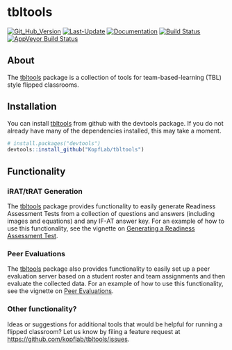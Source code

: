 
<!-- README.md is generated from README.Rmd. Please edit that file -->

# tbltools

[![Git\_Hub\_Version](https://img.shields.io/badge/GitHub-0.5.0-orange.svg?style=flat-square)](/commits)
[![Last-Update](https://img.shields.io/badge/updated-2019--02--16-yellowgreen.svg)](/commits)
[![Documentation](https://img.shields.io/badge/docs-online-green.svg)](https://kopflab.github.io/tbltools/reference/)
[![Build
Status](https://travis-ci.org/KopfLab/tbltools.svg?branch=master)](https://travis-ci.org/KopfLab/tbltools)
[![AppVeyor Build
Status](https://ci.appveyor.com/api/projects/status/github/KopfLab/tbltools?branch=master&svg=true)](https://ci.appveyor.com/project/KopfLab/tbltools)

## About

The [tbltools](https://kopflab.github.io/tbltools/) package is a
collection of tools for team-based-learning (TBL) style flipped
classrooms.

## Installation

You can install [tbltools](https://kopflab.github.io/tbltools/) from
github with the devtools package. If you do not already have many of the
dependencies installed, this may take a moment.

``` r
# install.packages("devtools") 
devtools::install_github("KopfLab/tbltools")
```

## Functionality

### iRAT/tRAT Generation

The [tbltools](https://kopflab.github.io/tbltools/) package provides
functionality to easily generate Readiness Assessment Tests from a
collection of questions and answers (including images and equations) and
any IF-AT answer key. For an example of how to use this functionality,
see the vignette on [Generating a Readiness Assessment
Test](https://kopflab.github.io/tbltools/articles/assessment_tests.html).

### Peer Evaluations

The [tbltools](https://kopflab.github.io/tbltools/) package also
provides functionality to easily set up a peer evaluation server based
on a student roster and team assignments and then evaluate the collected
data. For an example of how to use this functionality, see the vignette
on [Peer
Evaluations](https://kopflab.github.io/tbltools/articles/peer_evaluations.html).

### Other functionality?

Ideas or suggestions for additional tools that would be helpful for
running a flipped classroom? Let us know by filing a feature request at
<https://github.com/kopflab/tbltools/issues>.
